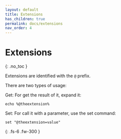 ```yaml
---
layout: default
title: Extensions
has_children: true
permalink: docs/extensions
nav_order: 4
---
```


# Extensions
{: .no_toc }

Extensions are identified with the `@` prefix.

There are two types of usage:

Get: For get the result of it, expand it:

```batch
echo %@theextension%
```

Set: For call it with a parameter, use the set command:

```batch
set "@theextension=value"
```

{: .fs-6 .fw-300 }
